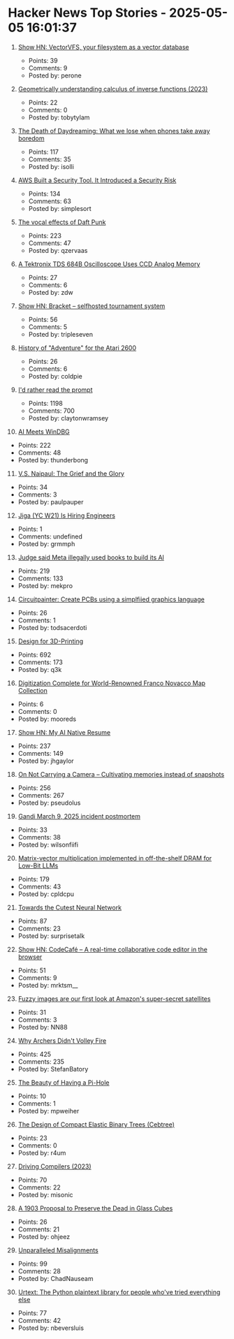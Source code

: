 # Hacker News Top Stories - 2025-05-05 16:01:37

1. [Show HN: VectorVFS, your filesystem as a vector database](https://vectorvfs.readthedocs.io/en/latest/)
   - Points: 39
   - Comments: 9
   - Posted by: perone

2. [Geometrically understanding calculus of inverse functions (2023)](https://tobylam.xyz/2023/11/27/inverse-functions-legendre-part-1)
   - Points: 22
   - Comments: 0
   - Posted by: tobytylam

3. [The Death of Daydreaming: What we lose when phones take away boredom](https://www.afterbabel.com/p/on-the-death-of-daydreaming)
   - Points: 117
   - Comments: 35
   - Posted by: isolli

4. [AWS Built a Security Tool. It Introduced a Security Risk](https://www.token.security/blog/aws-built-a-security-tool-it-introduced-a-security-risk)
   - Points: 134
   - Comments: 63
   - Posted by: simplesort

5. [The vocal effects of Daft Punk](https://bjango.com/articles/daftpunkvocaleffects/)
   - Points: 223
   - Comments: 47
   - Posted by: qzervaas

6. [A Tektronix TDS 684B Oscilloscope Uses CCD Analog Memory](https://tomverbeure.github.io/2025/05/04/TDS684B-CCD-Memory.html)
   - Points: 27
   - Comments: 6
   - Posted by: zdw

7. [Show HN: Bracket – selfhosted tournament system](https://github.com/evroon/bracket)
   - Points: 56
   - Comments: 5
   - Posted by: tripleseven

8. [History of "Adventure" for the Atari 2600](https://www.atariarchive.org/blog/adventure-march-1980/)
   - Points: 26
   - Comments: 6
   - Posted by: coldpie

9. [I'd rather read the prompt](https://claytonwramsey.com/blog/prompt/)
   - Points: 1198
   - Comments: 700
   - Posted by: claytonwramsey

10. [AI Meets WinDBG](https://svnscha.de/posts/ai-meets-windbg/)
   - Points: 222
   - Comments: 48
   - Posted by: thunderbong

11. [V.S. Naipaul: The Grief and the Glory](https://granta.com/vs-naipaul-the-grief-and-the-glory/)
   - Points: 34
   - Comments: 3
   - Posted by: paulpauper

12. [Jiga (YC W21) Is Hiring Engineers](https://www.workatastartup.com/companies/jiga)
   - Points: 1
   - Comments: undefined
   - Posted by: grmmph

13. [Judge said Meta illegally used books to build its AI](https://www.wired.com/story/meta-lawsuit-copyright-hearing-artificial-intelligence/)
   - Points: 219
   - Comments: 133
   - Posted by: mekpro

14. [Circuitpainter: Create PCBs using a simplfiied graphics language](https://github.com/Blinkinlabs/circuitpainter)
   - Points: 26
   - Comments: 1
   - Posted by: todsacerdoti

15. [Design for 3D-Printing](https://blog.rahix.de/design-for-3d-printing/)
   - Points: 692
   - Comments: 173
   - Posted by: q3k

16. [Digitization Complete for World-Renowned Franco Novacco Map Collection](https://www.newberry.org/news/digitization-complete-for-world-renowned-franco-novacco-map-collection)
   - Points: 6
   - Comments: 0
   - Posted by: mooreds

17. [Show HN: My AI Native Resume](https://ai.jakegaylor.com/)
   - Points: 237
   - Comments: 149
   - Posted by: jhgaylor

18. [On Not Carrying a Camera – Cultivating memories instead of snapshots](https://hedgehogreview.com/issues/after-neoliberalism/articles/on-not-carrying-a-camera)
   - Points: 256
   - Comments: 267
   - Posted by: pseudolus

19. [Gandi March 9, 2025 incident postmortem](https://news.gandi.net/en/2025/03/gandi-incident-on-march-9-2025/)
   - Points: 33
   - Comments: 38
   - Posted by: wilsonfiifi

20. [Matrix-vector multiplication implemented in off-the-shelf DRAM for Low-Bit LLMs](https://arxiv.org/abs/2503.23817)
   - Points: 179
   - Comments: 43
   - Posted by: cpldcpu

21. [Towards the Cutest Neural Network](https://kevinlynagh.com/towards-the-cutest-neural-network/)
   - Points: 87
   - Comments: 23
   - Posted by: surprisetalk

22. [Show HN: CodeCafé – A real-time collaborative code editor in the browser](https://github.com/mrktsm/codecafe)
   - Points: 51
   - Comments: 9
   - Posted by: mrktsm__

23. [Fuzzy images are our first look at Amazon's super-secret satellites](https://arstechnica.com/space/2025/05/we-finally-know-a-little-more-about-amazons-super-secret-satellites/)
   - Points: 31
   - Comments: 3
   - Posted by: NN88

24. [Why Archers Didn't Volley Fire](https://acoup.blog/2025/05/02/collections-why-archers-didnt-volley-fire/)
   - Points: 425
   - Comments: 235
   - Posted by: StefanBatory

25. [The Beauty of Having a Pi-Hole](https://den.dev/blog/pihole/)
   - Points: 10
   - Comments: 1
   - Posted by: mpweiher

26. [The Design of Compact Elastic Binary Trees (Cebtree)](http://wtarreau.blogspot.com/2025/03/on-design-of-compact-elastic-binary.html)
   - Points: 23
   - Comments: 0
   - Posted by: r4um

27. [Driving Compilers (2023)](https://fabiensanglard.net/dc/index.php)
   - Points: 70
   - Comments: 22
   - Posted by: misonic

28. [A 1903 Proposal to Preserve the Dead in Glass Cubes](https://hyperallergic.com/406959/preserving-the-dead-in-glass/)
   - Points: 26
   - Comments: 21
   - Posted by: ohjeez

29. [Unparalleled Misalignments](https://rickiheicklen.com/unparalleled-misalignments.html)
   - Points: 99
   - Comments: 28
   - Posted by: ChadNauseam

30. [Urtext: The Python plaintext library for people who've tried everything else](https://urtext.co/)
   - Points: 77
   - Comments: 42
   - Posted by: nbeversluis

